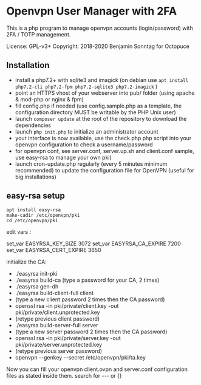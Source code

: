 Openvpn User Manager with 2FA
=============================

This is a php program to manage openvpn accounts (login/password) with 2FA / TOTP management.

License: GPL-v3+
Copyright: 2018-2020 Benjamin Sonntag for Octopuce

Installation
------------

* install a php7.2+ with sqlite3 and imagick (on debian use `apt install php7.2-cli php7.2-fpm php7.2-sqlite3 php7.2-imagick` )
* point an HTTPS vhost of your webserver into pub/ folder (using apache & mod-php or nginx & fpm)
* fill config.php if needed (use config.sample.php as a template, the configuration directory MUST be writable by the PHP Unix user)
* launch `composer update` at the root of the repository to download the dependencies
* launch `php init.php` to initialize an administrator account
* your interface is now available, use the check.php php script into your openvpn configuration to check a username/password
* for openvpn conf, see server.conf, server.up.sh and client.conf sample, use easy-rsa to manage your own pki)
* launch cron-update.php regularly (every 5 minutes minimum recommended) to update the configuration file for OpenVPN (useful for big installations)


easy-rsa setup
--------------

```
apt install easy-rsa
make-cadir /etc/openvpn/pki
cd /etc/openvpn/pki
```

edit vars :

set_var EASYRSA_KEY_SIZE       3072
set_var EASYRSA_CA_EXPIRE      7200
set_var EASYRSA_CERT_EXPIRE    3650

initialize the CA:

* ./easyrsa init-pki
* ./easyrsa build-ca (type a password for your CA, 2 times)
* ./easyrsa gen-dh
* ./easyrsa build-client-full client
* (type a new client password 2 times then the CA password)
* openssl rsa -in pki/private/client.key -out pki/private/client.unprotected.key
* (retype previous client password)
* ./easyrsa build-server-full server
* (type a new server password 2 times then the CA password)
* openssl rsa -in pki/private/server.key -out pki/private/server.unprotected.key
* (retype previous server password)
* openvpn --genkey --secret /etc/openvpn/pki/ta.key 

Now you can fill your openvpn client.ovpn and server.conf configuration files as stated inside them. search for --- or {}




